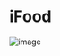 # iFood

![image](https://user-images.githubusercontent.com/86635292/178623752-c845ea5a-1246-4ca8-9088-00296c6c40d4.png)
